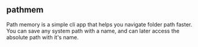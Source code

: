 ## pathmem

Path memory is a simple cli app that helps you navigate folder path faster. You can save any system path with a name, and can later access the absolute path with it's name.